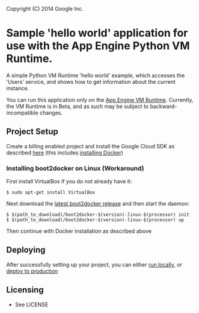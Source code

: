 Copyright (C) 2014 Google Inc.

# Sample 'hello world' application for use with the App Engine Python VM Runtime.

A simple Python VM Runtime 'hello world' example, which accesses the 'Users' service, and shows how to get information about the current instance.

You can run this application only on the [App Engine VM Runtime][1]. Currently, the VM Runtime is in Beta, and as such may be subject to backward-incompatible changes.

## Project Setup

Create a billing enabled project and install the Google Cloud SDK as described [here](https://cloud.google.com/appengine/docs/python/managed-vms/#install-sdk) (this includes [installing Docker](https://cloud.google.com/appengine/docs/python/managed-vms/#install-docker))

### Installing boot2docker on Linux (Workaround)

First install VirtualBox if you do not already have it:

```
$ sudo apt-get install VirtualBox
```

Next download the [latest boot2docker release](https://github.com/boot2docker/boot2docker-cli/releases) and then start the daemon:

```
$ $(path_to_download)/boot2docker-$(version)-linux-$(processor) init
$ $(path_to_download)/boot2docker-$(version)-linux-$(processor) up

```

Then continue with Docker installation as described above

## Deploying

After successfully setting up your project, you can either [run locally](https://cloud.google.com/appengine/docs/python/managed-vms/sdk#run-local), or [deploy to production](https://cloud.google.com/appengine/docs/python/managed-vms/sdk#deploy)

## Licensing

* See LICENSE

[1]: https://cloud.google.com/appengine/docs/managed-vms/
